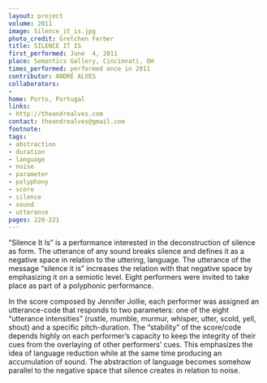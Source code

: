 ```yaml
---
layout: project
volume: 2011
image: Silence_it_is.jpg
photo_credit: Gretchen Ferber
title: SILENCE IT IS
first_performed: June  4, 2011
place: Semantics Gallery, Cincinnati, OH
times_performed: performed once in 2011
contributor: ANDRÉ ALVES
collaborators:
- 
home: Porto, Portugal
links:
- http://theandrealves.com
contact: theandrealves@gmail.com
footnote: 
tags:
- abstraction
- duration
- language
- noise
- parameter
- polyphony
- score
- silence
- sound
- utterance
pages: 220-221
---
```


“Silence It Is” is a performance interested in the deconstruction of silence as form. The utterance of any sound breaks silence and defines it as a negative space in relation to the uttering, language. The utterance of the message “silence it is” increases the relation with that negative space by emphasizing it on a semiotic level. Eight performers were invited to take place as part of a polyphonic performance. 

In the score composed by Jennifer Jollie, each performer was assigned an utterance-code that responds to two parameters: one of the eight “utterance intensities” (rustle, mumble, murmur, whisper, utter, scold, yell, shout) and a specific pitch-duration. The “stability” of the score/code depends highly on each performer’s capacity to keep the integrity of their cues from the overlaying of other performers’ cues. This emphasizes the idea of language reduction while at the same time producing an accumulation of sound. The abstraction of language becomes somehow parallel to the negative space that silence creates in relation to noise.
